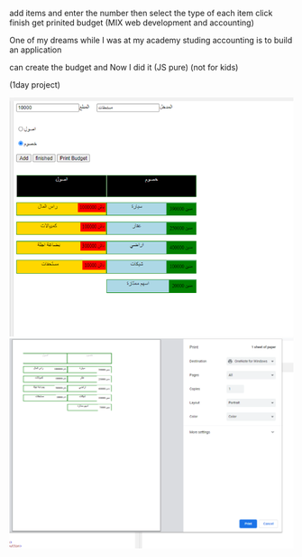    add items and enter the number then select the type of each item click finish get prinited budget
    (MIX web development and accounting)

One of my dreams while I was at my academy studing accounting is to build an application

can create the budget  and Now I did it (JS pure) (not for kids)


(1day project)

<img src="el_mohaseb.PNG">
<img src="elmohaseb_2.PNG">


